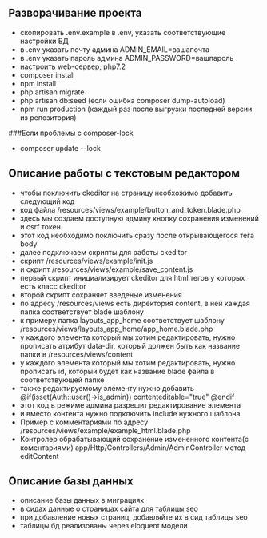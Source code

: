 ## Разворачивание проекта ##
* скопировать .env.example в .env, указать соответствующие настройки БД
* в .env указать почту админа ADMIN_EMAIL=вашапочта
* в .env указать пароль админа ADMIN_PASSWORD=вашпароль
* настроить web-сервер, php7.2
* composer install
* npm install
* php artisan migrate
* php artisan db:seed (если ошибка composer dump-autoload)
* npm run production (каждый раз после выгрузки последней версии из репозитория)

###Если проблемы с composer-lock
 * composer update --lock

## Описание работы с текстовым редактором ##
 * чтобы поключить ckeditor на страницу необхожимо добавить следующий код
 * код файла /resources/views/example/button_and_token.blade.php
 * здесь мы создаем доступную админу кнопку сохранения изменений и csrf токен
 * этот код необходимо поключить сразу после открывающегося тега body
 * далее подключаем скрипты для работы ckeditor
 * скрипт /resources/views/example/init.js
 * и скрипт /resources/views/example/save_content.js
 * первый скрипт инициализирует ckeditor для html тегов у которых есть класс ckeditor
 * второй скрипт сохраняет введеные изменения
 * по адресу /resources/views есть директория content, в ней каждая папка соответствует blade шаблону
 * к примеру папка layouts_app_home соответствует шаблону /resources/views/layouts_app_home/app_home.blade.php
 * у каждого элемента который мы хотим редактировать, нужно прописать атрибут data-dir, который должен быть как название папки в /resources/views/content
 * у каждого элемента который мы хотим редактировать, нужно прописать id, который будет как название blade файла в соответствующей папке
 * также редактируемому элементу нужно добавить @if(isset(Auth::user()->is_admin)) contenteditable="true" @endif
 * этот код в режиме админа разрешит редактирование элемента
 * и вместо контента нужно подключить include нужного шаблона
 * Пример с комментариями по адресу /resources/views/example/example_html.blade.php
 * Контролер обрабатывающий сохранение измененного контента(с коментариями) app/Http/Controllers/Admin/AdminController метод editContent

## Описание базы данных ##
 * описание базы данных в миграциях
 * в сидах данные о страницах сайта для таблицы seo
 * при добавление новых страниц, добавляйте их в сид таблицы seo
 * таблицы бд реализованы через eloquent модели

